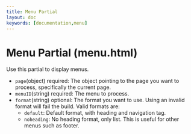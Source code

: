 ```yaml
---
title: Menu Partial
layout: doc
keywords: [documentation,menu]
---
```

# Menu Partial (menu.html)
Use this partial to display menus.
- `page`(object) required: The object pointing to the page you want to process, specifically the current page.
- `menuID`(string) required: The menu to process.
- `format`(string) optional: The format you want to use. Using an invalid format will fail the build. Valid formats are:
	- `default`: Default format, with heading and navigation tag.
	- `noheading`: No heading format, only list. This is useful for other menus such as footer.
